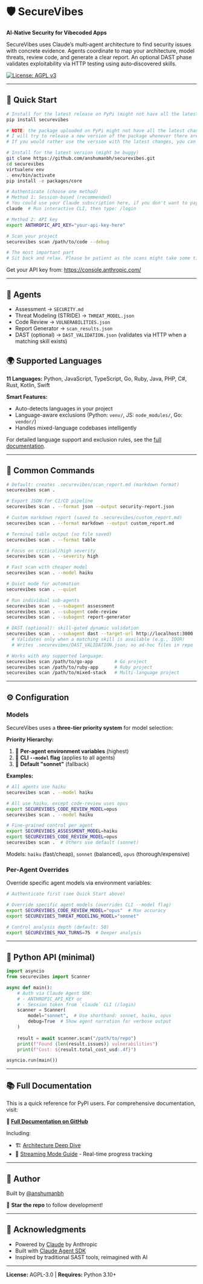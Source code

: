 # 🛡️ SecureVibes

**AI‑Native Security for Vibecoded Apps**

SecureVibes uses Claude’s multi‑agent architecture to find security issues with concrete evidence. Agents coordinate to map your architecture, model threats, review code, and generate a clear report. An optional DAST phase validates exploitability via HTTP testing using auto‑discovered skills.

[![License: AGPL v3](https://img.shields.io/badge/License-AGPL%20v3-blue.svg)](https://www.gnu.org/licenses/agpl-3.0)

---

## 🚀 Quick Start

```bash
# Install for the latest release on PyPi (might not have all the latest changes in the code)
pip install securevibes

# NOTE: the package uploaded on PyPi might not have all the latest changes. 
# I will try to release a new version of the package whenever there are significant changes/developments
# If you would rather use the version with the latest changes, you can do the following:

# Install for the latest version (might be buggy)
git clone https://github.com/anshumanbh/securevibes.git
cd securevibes
virtualenv env
. env/bin/activate
pip install -e packages/core

# Authenticate (choose one method)
# Method 1: Session-based (recommended)
# You could use your Claude subscription here, if you don't want to pay per API requests
claude  # Run interactive CLI, then type: /login

# Method 2: API key
export ANTHROPIC_API_KEY="your-api-key-here"

# Scan your project
securevibes scan /path/to/code --debug

# The most important part
# Sit back and relax. Please be patient as the scans might take some time, depending upon the model being used.
```

Get your API key from: https://console.anthropic.com/

---

## 🤖 Agents

- Assessment → `SECURITY.md`
- Threat Modeling (STRIDE) → `THREAT_MODEL.json`
- Code Review → `VULNERABILITIES.json`
- Report Generator → `scan_results.json`
- DAST (optional) → `DAST_VALIDATION.json` (validates via HTTP when a matching skill exists)

## 🌍 Supported Languages

**11 Languages:** Python, JavaScript, TypeScript, Go, Ruby, Java, PHP, C#, Rust, Kotlin, Swift

**Smart Features:**
- Auto-detects languages in your project
- Language-aware exclusions (Python: `venv/`, JS: `node_modules/`, Go: `vendor/`)
- Handles mixed-language codebases intelligently

For detailed language support and exclusion rules, see the [full documentation](https://github.com/anshumanbh/securevibes#-supported-languages).

---

## 🎯 Common Commands

```bash
# Default: creates .securevibes/scan_report.md (markdown format)
securevibes scan .

# Export JSON for CI/CD pipeline
securevibes scan . --format json --output security-report.json

# Custom markdown report (saved to .securevibes/custom_report.md)
securevibes scan . --format markdown --output custom_report.md

# Terminal table output (no file saved)
securevibes scan . --format table

# Focus on critical/high severity
securevibes scan . --severity high

# Fast scan with cheaper model
securevibes scan . --model haiku

# Quiet mode for automation
securevibes scan . --quiet

# Run individual sub-agents
securevibes scan . --subagent assessment
securevibes scan . --subagent code-review
securevibes scan . --subagent report-generator

# DAST (optional): skill‑gated dynamic validation
securevibes scan . --subagent dast --target-url http://localhost:3000
  # Validates only when a matching skill is available (e.g., IDOR)
  # Writes .securevibes/DAST_VALIDATION.json; no ad‑hoc files in repo

# Works with any supported language:
securevibes scan /path/to/go-app        # Go project
securevibes scan /path/to/ruby-app      # Ruby project
securevibes scan /path/to/mixed-stack   # Multi-language project
```

---

## ⚙️ Configuration

### Models

SecureVibes uses a **three-tier priority system** for model selection:

**Priority Hierarchy:**
1. 🥇 **Per-agent environment variables** (highest)
2. 🥈 **CLI `--model` flag** (applies to all agents)
3. 🥉 **Default "sonnet"** (fallback)

**Examples:**

```bash
# All agents use haiku
securevibes scan . --model haiku

# All use haiku, except code-review uses opus
export SECUREVIBES_CODE_REVIEW_MODEL=opus
securevibes scan . --model haiku

# Fine-grained control per agent
export SECUREVIBES_ASSESSMENT_MODEL=haiku
export SECUREVIBES_CODE_REVIEW_MODEL=opus
securevibes scan .  # Others use default (sonnet)
```

Models: `haiku` (fast/cheap), `sonnet` (balanced), `opus` (thorough/expensive)

### Per‑Agent Overrides
Override specific agent models via environment variables:

```bash
# Authenticate first (see Quick Start above)

# Override specific agent models (overrides CLI --model flag)
export SECUREVIBES_CODE_REVIEW_MODEL="opus"  # Max accuracy
export SECUREVIBES_THREAT_MODELING_MODEL="sonnet"

# Control analysis depth (default: 50)
export SECUREVIBES_MAX_TURNS=75  # Deeper analysis
```

---

## 🐍 Python API (minimal)

```python
import asyncio
from securevibes import Scanner

async def main():
    # Auth via Claude Agent SDK:
    # - ANTHROPIC_API_KEY or
    # - Session token from `claude` CLI (/login)
    scanner = Scanner(
        model="sonnet",  # Use shorthand: sonnet, haiku, opus
        debug=True  # Show agent narration for verbose output
    )
    
    result = await scanner.scan("/path/to/repo")
    print(f"Found {len(result.issues)} vulnerabilities")
    print(f"Cost: ${result.total_cost_usd:.4f}")

asyncio.run(main())
```

---

## 📚 Full Documentation

This is a quick reference for PyPI users. For comprehensive documentation, visit:

**📖 [Full Documentation on GitHub](https://github.com/anshumanbh/securevibes)**

Including:
- 🏗️ [Architecture Deep Dive](https://github.com/anshumanbh/securevibes/blob/main/docs/ARCHITECTURE.md)
- 🌊 [Streaming Mode Guide](https://github.com/anshumanbh/securevibes/blob/main/docs/STREAMING_MODE.md) - Real-time progress tracking

---

## 👤 Author

Built by [@anshumanbh](https://github.com/anshumanbh)

🌟 **Star the repo** to follow development!

---

## 🙏 Acknowledgments

- Powered by [Claude](https://www.anthropic.com/claude) by Anthropic
- Built with [Claude Agent SDK](https://github.com/anthropics/claude-agent-sdk-python)
- Inspired by traditional SAST tools, reimagined with AI

---

**License:** AGPL-3.0 | **Requires:** Python 3.10+
